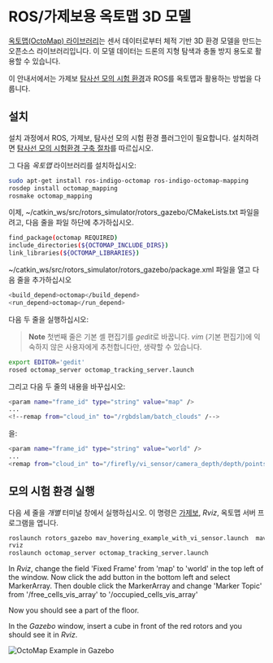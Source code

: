 # ROS/가제보용 옥토맵 3D 모델

[옥토맵(OctoMap) 라이브러리](http://octomap.github.io/)는 센서 데이터로부터 체적 기반 3D 환경 모델을 만드는 오픈소스 라이브러리입니다. 이 모델 데이터는 드론의 지형 탐색과 충돌 방지 용도로 활용할 수 있습니다.

이 안내서에서는 가제보 [탐사선 모의 시험 환경](https://github.com/ethz-asl/rotors_simulator/wiki/RotorS-Simulator)과 ROS를 옥토맵과 활용하는 방법을 다룹니다.

## 설치

설치 과정에서 ROS, 가제보, 탐사선 모의 시험 환경 플러그인이 필요합니다. 설치하려면 [탐사선 모의 시험환경 구축 절차](https://github.com/ethz-asl/rotors_simulator)를 따르십시오.

그 다음 *옥토맵* 라이브러리를 설치하십시오:

```sh
sudo apt-get install ros-indigo-octomap ros-indigo-octomap-mapping
rosdep install octomap_mapping
rosmake octomap_mapping
```

이제, ~/catkin_ws/src/rotors_simulator/rotors_gazebo/CMakeLists.txt 파일을 려고, 다음 줄을 파일 하단에 추가하십시오.

```sh
find_package(octomap REQUIRED)
include_directories(${OCTOMAP_INCLUDE_DIRS})
link_libraries(${OCTOMAP_LIBRARIES})
```

~/catkin_ws/src/rotors_simulator/rotors_gazebo/package.xml 파일을 열고 다음 줄을 추가하십시오

```sh
<build_depend>octomap</build_depend>
<run_depend>octomap</run_depend>
```

다음 두 줄을 실행하십시오:

> **Note** 첫번째 줄은 기본 셸 편집기를 *gedit*로 바꿉니다. *vim* (기본 편집기)에 익숙하지 않은 사용자에게 추천합니다만, 생략할 수 있습니다.

```sh
export EDITOR='gedit'
rosed octomap_server octomap_tracking_server.launch
```

그리고 다음 두 줄의 내용을 바꾸십시오:

```sh
<param name="frame_id" type="string" value="map" />
...
<!--remap from="cloud_in" to="/rgbdslam/batch_clouds" /-->
```

을:

```sh
<param name="frame_id" type="string" value="world" />
...
<remap from="cloud_in" to="/firefly/vi_sensor/camera_depth/depth/points" />
```

## 모의 시험 환경 실행

다음 세 줄을 *개별* 터미널 창에서 실행하십시오. 이 명령은 [가제보](../simulation/gazebo.md), *Rviz*, 옥토맵 서버 프로그램을 엽니다.

```sh
roslaunch rotors_gazebo mav_hovering_example_with_vi_sensor.launch  mav_name:=firefly
rviz
roslaunch octomap_server octomap_tracking_server.launch
```

In *Rviz*, change the field 'Fixed Frame' from 'map' to 'world' in the top left of the window. Now click the add button in the bottom left and select MarkerArray. Then double click the MarkerArray and change 'Marker Topic' from '/free_cells_vis_array' to '/occupied_cells_vis_array'

Now you should see a part of the floor.

In the *Gazebo* window, insert a cube in front of the red rotors and you should see it in *Rviz*.

![OctoMap Example in Gazebo](../../assets/simulation/octomap.png)
